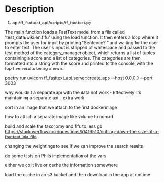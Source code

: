 # Description 

1. api/ff_fasttext_api/scripts/ff_fasttext.py

The main function loads a FastText model from a file called 'test_data/wiki.en.fifu' using the load function. It then enters a loop where it prompts the user for input by printing "Sentence? " and waiting for the user to enter text. The user's input is stripped of whitespace and passed to the test method of the category_manager object, which returns a list of tuples containing a score and a list of categories. The categories are then formatted into a string with the score and printed to the console, with the top five results being shown.

poetry run uvicorn ff_fasttext_api.server:create_app --host 0.0.0.0 --port 3003

why wouldn't a separate api with the data not work - 
Effectively it's maintaining a separate api - extra work 

sort in an image that we attach to the first dockerimage

how to attach a separate image like volume to nomad  

build and scale the taxonomy and fifu to less gb 
https://stackoverflow.com/questions/51416510/cutting-down-the-size-of-a-fasttext-bin-file







changing the weightings to see if we can improve the search results 


do some tests on Phils implementation of the vars 


either we do it  live or cache the information somewhere 


load the cache in an s3 bucket and then download in the app at runtime

